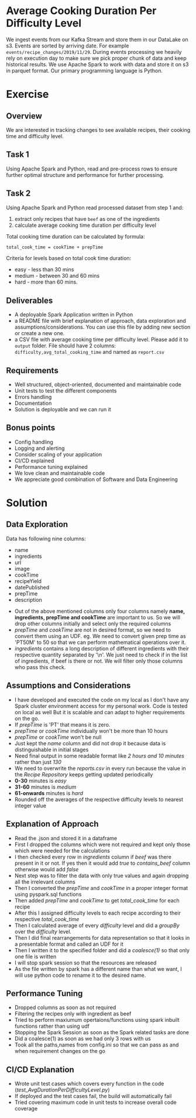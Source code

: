 # Average Cooking Duration Per Difficulty Level

We ingest events from our Kafka Stream and store them in our DataLake on s3. 
Events are sorted by arriving date. For example `events/recipe_changes/2019/11/29`.
During events processing we heavily rely on execution day to make sure we pick proper chunk of data and keep historical results.
We use Apache Spark to work with data and store it on s3 in parquet format. Our primary programming language is Python.

# Exercise
## Overview
We are interested in tracking changes to see available recipes, their cooking time and difficulty level.

## Task 1
Using Apache Spark and Python, read and pre-process rows to ensure further optimal structure and performance 
for further processing. 

## Task 2
Using Apache Spark and Python read processed dataset from step 1 and: 
1. extract only recipes that have `beef` as one of the ingredients
2. calculate average cooking time duration per difficulty level

Total cooking time duration can be calculated by formula:
```bash
total_cook_time = cookTime + prepTime
```  

Criteria for levels based on total cook time duration:
- easy - less than 30 mins
- medium - between 30 and 60 mins
- hard - more than 60 mins.

## Deliverables
- A deployable Spark Application written in Python
- a README file with brief explanation of approach, data exploration and assumptions/considerations. 
You can use this file by adding new section or create a new one.
- a CSV file with average cooking time per difficulty level. Please add it to `output` folder.
File should have 2 columns: `difficulty,avg_total_cooking_time` and named as `report.csv`

## Requirements
- Well structured, object-oriented, documented and maintainable code
- Unit tests to test the different components
- Errors handling
- Documentation
- Solution is deployable and we can run it

## Bonus points
- Config handling
- Logging and alerting
- Consider scaling of your application
- CI/CD explained
- Performance tuning explained
- We love clean and maintainable code
- We appreciate good combination of Software and Data Engineering

# Solution

## Data Exploration
 Data has following nine columns:
* name
* ingredients
* url
* image
* cookTime
* recipeYield
* datePublished
* prepTime
* description

- Out of the above mentioned columns only four columns namely **name, ingredients, prepTime and cookTime** are important to us. So we will drop other columns initially and select only the required columns
- *prepTime* and *cookTime* are not in desired format, so we need to convert them using an UDF. eg. We need to convert given prep time as 'PT50M' to 50 so that we can perform mathematical operations over it.
- *ingredients* contains a long description of different ingredients with their respective quantity separated by '\n'. We just need to check if in the list of ingredients, if beef is there or not. We will filter only those columns who pass this check.

## Assumptions and Considerations
- I have developed and executed the code on my local as I don't have any Spark cluster environment access for my personal work. Code is tested on local as well But it is scalable and can adapt to higher requirements on the go.
- If *prepTime* is 'PT' that means it is zero.
- *prepTime* or *cookTime* individually won't be more than 10 hours
- *prepTime* or *cookTime* won't be null
- Just kept the *name* column and did not drop it because data is distinguishable in initial stages
- Need final output in some readable format like *2 hours and 10 minutes* rather than just *130* 
- We need to overwrite the *reports.csv* in every run because the value in the *Recipe Repository* keeps getting updated periodically
- **0-30** minutes is *easy*
- **31-60** minutes is *medium*
- **61-onwards** minutes is *hard*
- Rounded off the averages of the respective difficulty levels to nearest integer value

## Explanation of Approach
- Read the .json and stored it in a dataframe 
- First I dropped the columns which were not required and kept only those which were needed for the calculations
- I then checked every row in *ingredients* column if *beef* was there present in it or not. If yes then it would add *true* to *contains_beef* column otherwise would add *false*
- Next step was to filter the data with only true values and again dropping all the irrelevant columns
- Then I converted the *prepTime* and *cookTime* in a proper integer format using pyspark.sql functions
- Then added *prepTime* and *cookTime* to get *total_cook_time* for each recipe
- After this I assigned difficulty levels to each recipe according to their respective *total_cook_time*
- Then I calculated average of every *difficulty* level and did a *groupBy* over the *difficulty* level.
- Then I did final rearrangements for data representation so that it looks in a presentable format and called an UDF for it
- Then I written it to the specified folder and did a *coalesce(1)* so that only one file is written
- I will stop spark session so that the resources are released
- As the file written by spark has a different name than what we want, I will use python code to rename it to the desired name.

## Performance Tuning
- Dropped columns as soon as not required
- Filtering the recipes only with ingredient as beef
- Tried to perform maxiumum opertaions/functions using spark inbuilt functions rather than using udf
- Stopping the Spark Session as soon as the Spark related tasks are done
- Did a coalesce(1) as soon as we had only 3 rows with us
- Took all the paths,names from config.ini so that we can pass as and when requirement changes on the go

## CI/CD Explanation
- Wrote unit test cases which covers every function in the code (*test_AvgDurationPerDifficultyLevel.py*)
- If deployed and the test cases fail, the build will automatically fail
- Tried covering maximum code in unit tests to increase overall code coverage
